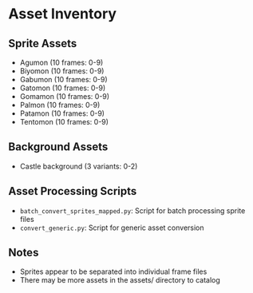 # Asset Inventory

## Sprite Assets
- Agumon (10 frames: 0-9)
- Biyomon (10 frames: 0-9)
- Gabumon (10 frames: 0-9)
- Gatomon (10 frames: 0-9) 
- Gomamon (10 frames: 0-9)
- Palmon (10 frames: 0-9)
- Patamon (10 frames: 0-9)
- Tentomon (10 frames: 0-9)

## Background Assets
- Castle background (3 variants: 0-2)

## Asset Processing Scripts
- `batch_convert_sprites_mapped.py`: Script for batch processing sprite files
- `convert_generic.py`: Script for generic asset conversion

## Notes
- Sprites appear to be separated into individual frame files
- There may be more assets in the assets/ directory to catalog
